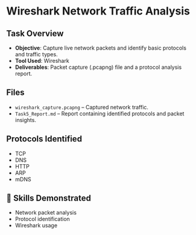 # Wireshark Network Traffic Analysis

##  Task Overview
- **Objective**: Capture live network packets and identify basic protocols and traffic types.
- **Tool Used**: Wireshark
- **Deliverables**: Packet capture (.pcapng) file and a protocol analysis report.

##  Files
- `wireshark_capture.pcapng` – Captured network traffic.
- `Task5_Report.md` – Report containing identified protocols and packet insights.

##  Protocols Identified
- TCP
- DNS
- HTTP
- ARP
- mDNS

## 🧠 Skills Demonstrated
- Network packet analysis
- Protocol identification
- Wireshark usage
